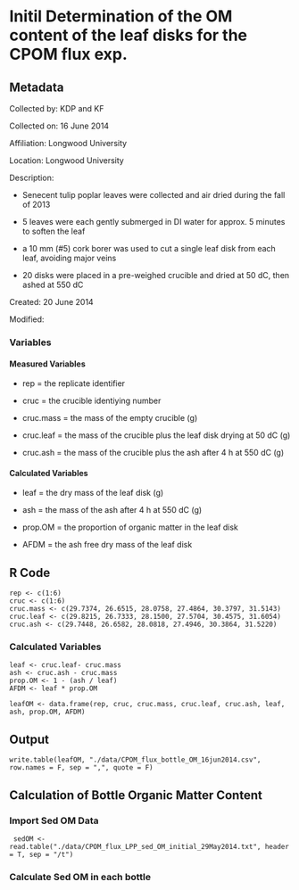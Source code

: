 # Initil Determination of the OM content of the leaf disks for the CPOM flux exp.

## Metadata

Collected by: KDP and KF

Collected on: 16 June 2014

Affiliation: Longwood University

Location: Longwood University

Description: 

* Senecent tulip poplar leaves were collected and air dried during the fall of 2013

* 5 leaves were each gently submerged in DI water for approx. 5 minutes to soften the leaf

* a 10 mm (#5) cork borer was used to cut a single leaf disk from each leaf, avoiding major veins

* 20 disks were placed in a pre-weighed crucible and dried at 50 dC, then ashed at 550 dC

Created: 20 June 2014

Modified:

### Variables

#### Measured Variables

* rep = the replicate identifier

* cruc = the crucible identiying number

* cruc.mass = the mass of the empty crucible (g)

* cruc.leaf = the mass of the crucible plus the leaf disk drying at 50 dC (g)

* cruc.ash = the mass of the crucible plus the ash after 4 h at 550 dC (g)

#### Calculated Variables

* leaf = the dry mass of the leaf disk (g)

* ash = the mass of the ash after 4 h at 550 dC (g)

* prop.OM = the proportion of organic matter in the leaf disk

* AFDM = the ash free dry mass of the leaf disk


## R Code

    rep <- c(1:6)
    cruc <- c(1:6)
    cruc.mass <- c(29.7374, 26.6515, 28.0758, 27.4864, 30.3797, 31.5143)
    cruc.leaf <- c(29.8215, 26.7333, 28.1500, 27.5704, 30.4575, 31.6054)
    cruc.ash <- c(29.7448, 26.6582, 28.0818, 27.4946, 30.3864, 31.5220)

### Calculated Variables

    leaf <- cruc.leaf- cruc.mass
    ash <- cruc.ash - cruc.mass
    prop.OM <- 1 - (ash / leaf)
    AFDM <- leaf * prop.OM

    leafOM <- data.frame(rep, cruc, cruc.mass, cruc.leaf, cruc.ash, leaf, ash, prop.OM, AFDM)

## Output

    write.table(leafOM, "./data/CPOM_flux_bottle_OM_16jun2014.csv", row.names = F, sep = ",", quote = F) 

## Calculation of Bottle Organic Matter Content

### Import Sed OM Data

     sedOM <- read.table("./data/CPOM_flux_LPP_sed_OM_initial_29May2014.txt", header = T, sep = "/t")

### Calculate Sed OM in each bottle

